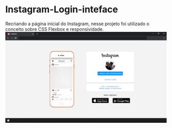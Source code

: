 # Instagram-Login-inteface
  Recriando a página inicial do Instagram, nesse projeto foi utilizado o conceito sobre CSS Flexbox e responsividade.
  <img src="./img/Pagina-instagram.png" title="Página inicial Instagram">
